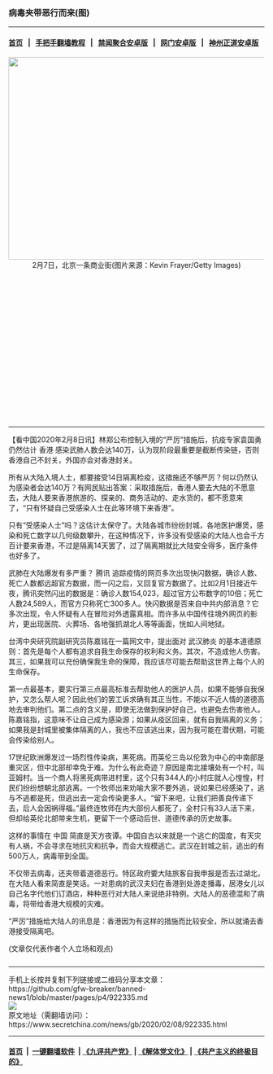 ### 病毒夹带恶行而来(图)
------------------------

#### [首页](https://github.com/gfw-breaker/banned-news1/blob/master/README.md) &nbsp;&nbsp;|&nbsp;&nbsp; [手把手翻墙教程](https://github.com/gfw-breaker/guides/wiki) &nbsp;&nbsp;|&nbsp;&nbsp; [禁闻聚合安卓版](https://github.com/gfw-breaker/bn-android) &nbsp;&nbsp;|&nbsp;&nbsp; [网门安卓版](https://github.com/oGate2/oGate) &nbsp;&nbsp;|&nbsp;&nbsp; [神州正道安卓版](https://github.com/SzzdOgate/update) 



<div class="article_right" style="fone-color:#000">
 <p style="text-align: center;">
  <img alt="" src="https://img3.secretchina.com/pic/2020/2-8/p2622621a83395319-ss.jpg" style="height:398px; width:600px"/>
  <br>
   2月7日，北京一条商业街(图片来源：Kevin Frayer/Getty Images)
   <span id="hideid" name="hideid" style="color:red;display:none;">
    <span href="https://www.secretchina.com">
    </span>
   </span>
  </br>
 </p>
 <div id="txt-mid1-t21-2017">
  <ins class="adsbygoogle" data-ad-client="ca-pub-1276641434651360" data-ad-slot="2451032099" style="display:inline-block;width:336px;height:280px">
  </ins>
  

---


  </div>
 </div>
 <p>
  【看中国2020年2月8日讯】林郑公布控制入境的“严厉”措施后，抗疫专家袁国勇仍然估计
  <span href="https://www.secretchina.com/news/gb/tag/香港" target="_blank">
   香港
  </span>
  感染武肺人数会达140万，认为现阶段最重要是截断传染链，否则香港自己不封关，外国亦会对香港封关。
  <span id="hideid" name="hideid" style="color:red;display:none;">
   <span href="https://www.secretchina.com">
   </span>
  </span>
 </p>
 <p>
  所有从大陆入境人士，都要接受14日隔离检疫，这措施还不够严厉？何以仍然认为感染者会达140万？有网民贴出答案：采取措施后，香港人要去大陆的不愿意去，大陆人要来香港旅游的、探亲的、商务活动的、走水货的，都不愿意来了，“只有怀疑自己受感染人士在此等环境下来香港”。
 </p>
 <p>
  只有“受感染人士”吗？这估计太保守了。大陆各城市纷纷封城，各地医护爆煲，感染和死亡数字以几何级数攀升，在这种情况下，许多没有受感染的大陆人也会千方百计要来香港，不过是隔离14天罢了，过了隔离期就比大陆安全得多，医疗条件也好多了。
 </p>
 <p>
  武肺在大陆爆发有多严重？
  <span href="https://www.secretchina.com/news/gb/tag/腾讯" target="_blank">
   腾讯
  </span>
  追踪疫情的网页多次出现快闪数据，确诊人数、死亡人数都远超官方数据，而一闪之后，又回复官方数据了。比如2月1日接近午夜，腾讯突然闪出的数据是：确诊人数154,023，超过官方公布数字的10倍；死亡人数24,589人，而官方只称死亡300多人。快闪数据是否来自中共内部消息？它多次出现，令人怀疑有人在冒险对外透露真相。而许多从中国传往境外网页的影片，更出现医院、火葬场、各地强抓湖北人等等画面，恍如人间地狱。
 </p>
 <p>
  台湾中央研究院副研究员陈嘉铭在一篇网文中，提出面对
  <span href="https://www.secretchina.com/news/gb/tag/武汉肺炎" target="_blank">
   武汉肺炎
  </span>
  的基本道德原则：首先是每个人都有追求自我生命保存的权利和义务。其次，不造成他人伤害。其三，如果我可以充份确保我生命的保障，我应该尽可能去帮助这世界上每个人的生命保存。
 </p>
 <p>
  第一点最基本，要实行第三点最高标准去帮助他人的医护人员，如果不能够自我保护，又怎么帮人呢？因此他们的罢工诉求确有其正当性，不能以不近人情的道德高地去审判他们。第二点的含义是，即使无法做到保护好自己，也避免去伤害他人。陈嘉铭指，这意味不让自己成为感染源；如果从疫区回来，就有自我隔离的义务；如果我是封城里被集体隔离的人，我也不应该逃出来，因为我可能在潜伏期，可能会传染给别人。
 </p>
 <p>
  17世纪欧洲爆发过一场烈性传染病，黑死病。而英伦三岛以伦敦为中心的中南部是重灾区，但中北部却幸免于难。为什么有此奇迹？原因是南北接壤处有一个村，叫亚姆村。当一个商人将黑死病带进村里，这个只有344人的小村庄就人心惶惶，村民们纷纷想朝北部逃离。一个牧师出来劝喻大家不要外逃，说如果已经感染了，逃与不逃都是死，但逃出去一定会传染更多人。“留下来吧，让我们把善良传递下去，后人会因祸得福。”最终连牧师在内大部份人都死了，全村只有33人活下来，但却给英伦北部带来生机，更留下一个感动后世、道德传承的历史故事。
 </p>
 <p>
  这样的事情在
  <span href="https://www.secretchina.com" target="_blank">
   中国
  </span>
  简直是天方夜谭。中国自古以来就是一个逃亡的国度，有天灾有人祸，不会寻求在地抗灾和抗争，而会大规模逃亡。武汉在封城之前，逃出的有500万人，病毒带到全国。
 </p>
 <p>
  不仅带去病毒，还夹带着道德恶行。特区政府要大陆旅客自我申报是否去过湖北，在大陆人看来简直是笑话。一对患病的武汉夫妇在香港到处游走播毒，居港女儿以自己名字代他们订酒店，种种恶行对大陆人来说绝非特例。大陆人的恶德混和了病毒，将带给香港大规模的灾难。
 </p>
 <p>
  “严厉”措施给大陆人的讯息是：香港因为有这样的措施而比较安全，所以就涌去香港接受隔离吧。
 </p>
 (文章仅代表作者个人立场和观点)
 <center>
  <div>
   <div id="txt-mid2-t22-2017" style="display: block;  max-height: 351px;  overflow: hidden;">
    <div id="SC-21xxx">
    </div>
    <ins class="adsbygoogle" data-ad-client="ca-pub-1276641434651360" data-ad-format="auto" data-ad-slot="4301710469" data-full-width-responsive="true" style="display:block">
    </ins>
   </div>
  </div>
 </center>
 <div style="padding-top:12px;">
 </div>
</div>

<hr/>
手机上长按并复制下列链接或二维码分享本文章：<br/>
https://github.com/gfw-breaker/banned-news1/blob/master/pages/p4/922335.md <br/>
<a href='https://github.com/gfw-breaker/banned-news1/blob/master/pages/p4/922335.md'><img src='https://github.com/gfw-breaker/banned-news1/blob/master/pages/p4/922335.md.png'/></a> <br/>
原文地址（需翻墙访问）：https://www.secretchina.com/news/gb/2020/02/08/922335.html


------------------------
#### [首页](https://github.com/gfw-breaker/banned-news1/blob/master/README.md) &nbsp;|&nbsp; [一键翻墙软件](https://github.com/gfw-breaker/nogfw/blob/master/README.md) &nbsp;| [《九评共产党》](https://github.com/gfw-breaker/9ping.md/blob/master/README.md#九评之一评共产党是什么) | [《解体党文化》](https://github.com/gfw-breaker/jtdwh.md/blob/master/README.md) | [《共产主义的终极目的》](https://github.com/gfw-breaker/gczydzjmd.md/blob/master/README.md)


<img src='http://gfw-breaker.win/banned-news/pages/p4/922335.md' width='0px' height='0px'/>